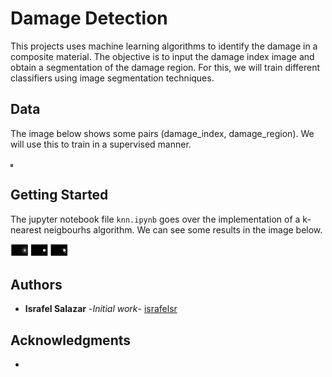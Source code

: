 # Damage Detection

This projects uses machine learning algorithms to identify the damage in a
composite material. The objective is to input the damage index image and obtain 
a segmentation of the damage region.
For this, we will train different classifiers using image segmentation techniques.

## Data
The image below shows some pairs (damage_index, damage_region). We will use this
to train in a supervised manner.

<img src="/imgs/data.png" style="zoom:0.5%;" />

## Getting Started
The jupyter notebook file `knn.ipynb` goes over the implementation of a k-nearest
neigbourhs algorithm. We can see some results in the image below.

<img src="/imgs/knn_results.png" style="zoom:10%;" />

## Authors
- **Israfel Salazar** -*Initial work*- [israfelsr](https://github.com/israfelsr)

## Acknowledgments

- 
